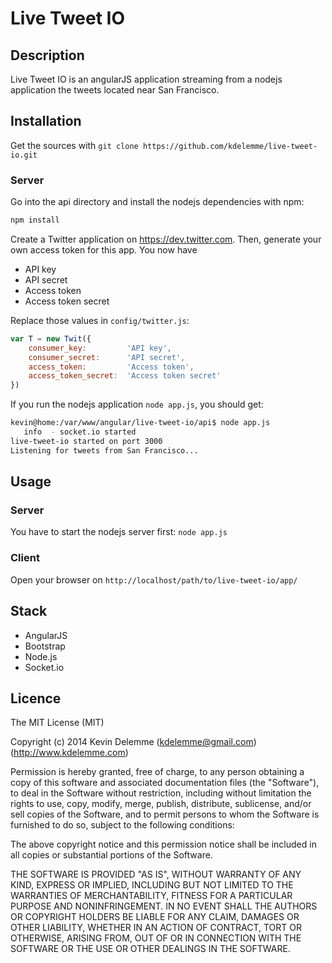 # Live Tweet IO


## Description

Live Tweet IO is an angularJS application streaming from a nodejs application the tweets located near San Francisco.

## Installation

Get the sources with `git clone https://github.com/kdelemme/live-tweet-io.git`

### Server

Go into the api directory and install the nodejs dependencies with npm:
```bash
npm install
```

Create a Twitter application on https://dev.twitter.com. Then, generate your own access token for this app. You now have
* API key
* API secret
* Access token
* Access token secret

Replace those values in `config/twitter.js`:
```javascript
var T = new Twit({
    consumer_key:         'API key',
    consumer_secret:      'API secret',
    access_token:         'Access token',
    access_token_secret:  'Access token secret'
})
```


If you run the nodejs application `node app.js`, you should get:
```bash
kevin@home:/var/www/angular/live-tweet-io/api$ node app.js 
   info  - socket.io started
live-tweet-io started on port 3000
Listening for tweets from San Francisco...
```

## Usage

### Server

You have to start the nodejs server first: `node app.js`

### Client
	
Open your browser on `http://localhost/path/to/live-tweet-io/app/`

## Stack

* AngularJS
* Bootstrap
* Node.js
* Socket.io

## Licence
The MIT License (MIT)

Copyright (c) 2014 Kevin Delemme (kdelemme@gmail.com) (http://www.kdelemme.com)

Permission is hereby granted, free of charge, to any person obtaining a copy
of this software and associated documentation files (the "Software"), to deal
in the Software without restriction, including without limitation the rights
to use, copy, modify, merge, publish, distribute, sublicense, and/or sell
copies of the Software, and to permit persons to whom the Software is
furnished to do so, subject to the following conditions:

The above copyright notice and this permission notice shall be included in
all copies or substantial portions of the Software.

THE SOFTWARE IS PROVIDED "AS IS", WITHOUT WARRANTY OF ANY KIND, EXPRESS OR
IMPLIED, INCLUDING BUT NOT LIMITED TO THE WARRANTIES OF MERCHANTABILITY,
FITNESS FOR A PARTICULAR PURPOSE AND NONINFRINGEMENT. IN NO EVENT SHALL THE
AUTHORS OR COPYRIGHT HOLDERS BE LIABLE FOR ANY CLAIM, DAMAGES OR OTHER
LIABILITY, WHETHER IN AN ACTION OF CONTRACT, TORT OR OTHERWISE, ARISING FROM,
OUT OF OR IN CONNECTION WITH THE SOFTWARE OR THE USE OR OTHER DEALINGS IN
THE SOFTWARE.
